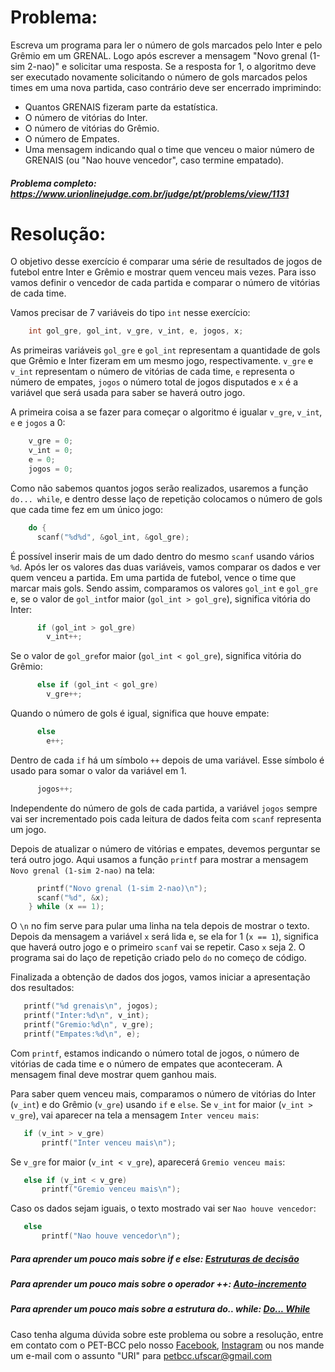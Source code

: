 # Problema:

Escreva um programa para ler o número de gols marcados pelo Inter e pelo Grêmio em um GRENAL. Logo após escrever a mensagem "Novo grenal (1-sim 2-nao)" e solicitar uma resposta. Se a resposta for 1, o algoritmo deve ser executado novamente solicitando o número de gols marcados pelos times em uma nova partida, caso contrário deve ser encerrado imprimindo:

- Quantos GRENAIS fizeram parte da estatística.
- O número de vitórias do Inter.
- O número de vitórias do Grêmio.
- O número de Empates.
- Uma mensagem indicando qual o time que venceu o maior número de GRENAIS (ou "Nao houve vencedor", caso termine empatado).

##### Problema completo: https://www.urionlinejudge.com.br/judge/pt/problems/view/1131

# Resolução:

O objetivo desse exercício é comparar uma série de resultados de jogos de futebol entre Inter e Grêmio e mostrar quem venceu mais vezes. Para isso vamos definir o vencedor de cada partida e comparar o número de vitórias de cada time.

Vamos precisar de 7 variáveis do tipo `int` nesse exercício:
```c
    int gol_gre, gol_int, v_gre, v_int, e, jogos, x;
```
As primeiras variáveis `gol_gre` e `gol_int` representam a quantidade de gols que Grêmio e Inter fizeram em um mesmo jogo, respectivamente. `v_gre` e `v_int` representam o número de vitórias de cada time, `e` representa o número de empates, `jogos` o número total de jogos disputados e `x` é a variável que será usada para saber se haverá outro jogo.

A primeira coisa a se fazer para começar o algoritmo é igualar `v_gre`, `v_int`, `e` e `jogos` a 0:
```c
    v_gre = 0;
    v_int = 0;
    e = 0;
    jogos = 0;
```

Como não sabemos quantos jogos serão realizados, usaremos a função `do... while`, e dentro desse laço de repetição colocamos o número de gols que cada time fez em um único jogo:
```c
    do {
      scanf("%d%d", &gol_int, &gol_gre);
```
É possível inserir mais de um dado dentro do mesmo `scanf` usando vários `%d`. Após ler os valores das duas variáveis, vamos comparar os dados e ver quem venceu a partida. Em uma partida de futebol, vence o time que marcar mais gols. Sendo assim, comparamos os valores `gol_int` e `gol_gre` e, se o valor de `gol_int`for maior (`gol_int > gol_gre`), significa vitória do Inter:
```c
      if (gol_int > gol_gre)
        v_int++;
```
Se o valor de `gol_gre`for maior (`gol_int < gol_gre`), significa vitória do Grêmio:
```c
      else if (gol_int < gol_gre)
        v_gre++;
```
Quando o número de gols é igual, significa que houve empate:
```c
      else
        e++;
```
Dentro de cada `if` há um símbolo `++` depois de uma variável. Esse símbolo é usado para somar o valor da variável em 1.
```c
      jogos++;
```
Independente do número de gols de cada partida, a variável `jogos` sempre vai ser incrementado pois cada leitura de dados feita com `scanf` representa um jogo.

Depois de atualizar o número de vitórias e empates, devemos perguntar se terá outro jogo. Aqui usamos a função `printf` para mostrar a mensagem `Novo grenal (1-sim 2-nao)` na tela:
```c
      printf("Novo grenal (1-sim 2-nao)\n");
      scanf("%d", &x);
    } while (x == 1);
```
O `\n` no fim serve para pular uma linha na tela depois de mostrar o texto. Depois da mensagem a variável `x` será lida e, se ela for 1 (`x == 1`), significa que haverá outro jogo e o primeiro `scanf` vai se repetir. Caso `x` seja 2. O programa sai do laço de repetição criado pelo `do` no começo de código.

Finalizada a obtenção de dados dos jogos, vamos iniciar a apresentação dos resultados:
```c
   printf("%d grenais\n", jogos);
   printf("Inter:%d\n", v_int);
   printf("Gremio:%d\n", v_gre);
   printf("Empates:%d\n", e);
```
Com `printf`, estamos indicando o número total de jogos, o número de vitórias de cada time e o número de empates que aconteceram. A mensagem final deve mostrar quem ganhou mais.

Para saber quem venceu mais, comparamos o número de vitórias do Inter (`v_int`) e do Grêmio (`v_gre`) usando `if` e `else`. Se `v_int` for maior (`v_int > v_gre`), vai aparecer na tela a mensagem `Inter venceu mais`:
```c
   if (v_int > v_gre)
       printf("Inter venceu mais\n");
```
Se `v_gre` for maior (`v_int < v_gre`), aparecerá `Gremio venceu mais`:
```c
   else if (v_int < v_gre)
       printf("Gremio venceu mais\n");
 ```
Caso os dados sejam iguais, o texto mostrado vai ser `Nao houve vencedor`:
```c
   else 
       printf("Nao houve vencedor\n");
```

##### Para aprender um pouco mais sobre if e else: [Estruturas de decisão](http://linguagemc.com.br/estrutura-de-decisao-if-em-linguagem-c/)
##### Para aprender um pouco mais sobre o operador ++: [Auto-incremento](http://linguagemc.com.br/operadores-de-auto-incremento-e-auto-decremento/)
##### Para aprender um pouco mais sobre a estrutura do.. while: [Do... While](http://linguagemc.com.br/comando-do-while/)

Caso tenha alguma dúvida sobre este problema ou sobre a resolução, entre em contato com o PET-BCC pelo nosso
[Facebook](https://www.facebook.com/petbcc/),
[Instagram](https://www.instagram.com/petbcc.ufscar/)
ou nos mande um e-mail com o assunto "URI" para petbcc.ufscar@gmail.com

